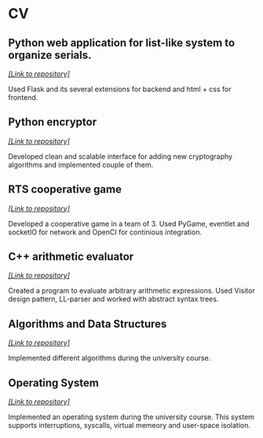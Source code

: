 # CV
## Python web application for list-like system to organize serials. 
*[[Link to repository]](https://github.com/alexgryzlov/myseriallist)*

Used Flask and its several extensions for backend and html + css for frontend.

## Python encryptor 
*[[Link to repository]](https://github.com/alexgryzlov/python-encryption)*

Developed clean and scalable interface for adding new cryptography algorithms and implemented couple of them.

## RTS cooperative game
*[[Link to repository]](https://github.com/ashat1701/rts-game)*

Developed a cooperative game in a team of 3. Used PyGame, eventlet and socketIO for network and OpenCI for continious integration.

## C++ arithmetic evaluator
*[[Link to repository]](https://github.com/alexgryzlov/xzyc)*

Created a program to evaluate arbitrary arithmetic expressions. Used Visitor design pattern, LL-parser and worked with abstract syntax trees.

## Algorithms and Data Structures
*[[Link to repository]](https://github.com/alexgryzlov/aads)*

Implemented different algorithms during the university course.

## Operating System
*[[Link to repository]](https://github.com/alexgryzlov/mipt-os)*

Implemented an operating system during the university course. This system supports interruptions, syscalls, virtual memeory and user-space isolation.

